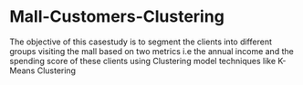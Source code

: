# Mall-Customers-Clustering
The objective of this casestudy is to segment the clients into different groups visiting the mall based on two metrics i.e the annual income and the spending score of these clients using Clustering model techniques like K-Means Clustering
